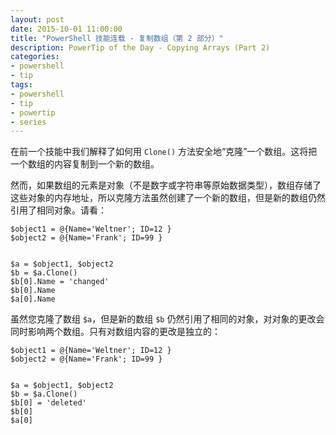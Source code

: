 ```yaml
---
layout: post
date: 2015-10-01 11:00:00
title: "PowerShell 技能连载 - 复制数组（第 2 部分）"
description: PowerTip of the Day - Copying Arrays (Part 2)
categories:
- powershell
- tip
tags:
- powershell
- tip
- powertip
- series
---
```

在前一个技能中我们解释了如何用 `Clone()` 方法安全地“克隆”一个数组。这将把一个数组的内容复制到一个新的数组。

然而，如果数组的元素是对象（不是数字或字符串等原始数据类型），数组存储了这些对象的内存地址，所以克隆方法虽然创建了一个新的数组，但是新的数组仍然引用了相同对象。请看：

    $object1 = @{Name='Weltner'; ID=12 }
    $object2 = @{Name='Frank'; ID=99 }
    
    
    $a = $object1, $object2
    $b = $a.Clone()
    $b[0].Name = 'changed'
    $b[0].Name
    $a[0].Name

虽然您克隆了数组 `$a`，但是新的数组 `$b` 仍然引用了相同的对象，对对象的更改会同时影响两个数组。只有对数组内容的更改是独立的：

    $object1 = @{Name='Weltner'; ID=12 }
    $object2 = @{Name='Frank'; ID=99 }
    
    
    $a = $object1, $object2
    $b = $a.Clone()
    $b[0] = 'deleted'
    $b[0]
    $a[0]

<!--本文国际来源：[Copying Arrays (Part 2)](http://community.idera.com/powershell/powertips/b/tips/posts/copying-arrays-part-2)-->
